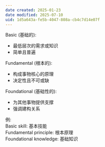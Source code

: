 ```yaml
---
date created: 2025-01-23
date modified: 2025-07-10
uid: 1d5a643a-fe5b-4047-808a-cb4c7d14e07f
---
```


Basic (基础的):

- 最低层次的需求或知识
- 简单且普遍

Fundamental (根本的):

- 构成事物核心的原理
- 决定性且不可或缺

Foundational (基础性的):

- 为其他事物提供支撑
- 强调建构关系

例:  
Basic skill: 基本技能  
Fundamental principle: 根本原理  
Foundational knowledge: 基础知识
